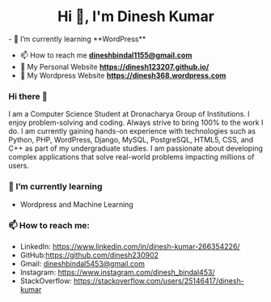 <h1 align="center">Hi 👋, I'm Dinesh Kumar</h1>
- 🌱 I’m currently learning **WordPress**

- 📫 How to reach me **dineshbindal1155@gmail.com**
- 🌱  My Personal Website **https://dinesh123207.github.io/**
- 🌱  My Wordpress Website **https://dinesh368.wordpress.com**

### Hi there 👋
I am a Computer Science Student at Dronacharya Group of Institutions. I enjoy problem-solving and coding. Always strive to bring 100% to the work I do. I am currently gaining hands-on experience with technologies such as Python, PHP, WordPress, Django, MySQL, PostgreSQL, HTML5, CSS, and C++ as part of my undergraduate studies. I am passionate about developing complex applications that solve real-world problems impacting millions of users.

### 🌱 I’m currently learning 

- Wordpress and Machine Learning
    
    
### 📫 How to reach me: 


- LinkedIn: https://www.linkedin.com/in/dinesh-kumar-266354226/
- GitHub:https://github.com/dinesh230902
- Gmail: dineshbindal5453@gmail.com
- Instagram: https://www.instagram.com/dinesh_bindal453/
- StackOverflow: https://stackoverflow.com/users/25146417/dinesh-kumar
